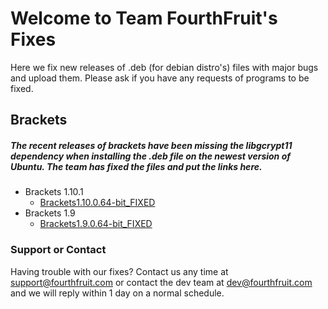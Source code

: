# Welcome to Team FourthFruit's Fixes

Here we fix new releases of .deb (for debian distro's) files with major bugs and upload them. Please ask if you have any requests of programs to be fixed.
## Brackets
##### The recent releases of brackets have been missing the libgcrypt11 dependency when installing the .deb file on the newest version of Ubuntu. The team has fixed the files and put the links here.
* Brackets 1.10.1
  * [Brackets1.10.0.64-bit_FIXED](https://mega.nz/#!syJCFAbS!Gqcq42FHGVsjMa7no3UBERwtNEyue045FcRfdJ6q15o)
* Brackets 1.9
  * [Brackets1.9.0.64-bit_FIXED](https://mega.nz/#!U3I0gRpY!9oJQ7E6Npz-3IK3mCrf1pKxM3lKybXLUq-c6QdWTuN4)




### Support or Contact

Having trouble with our fixes? Contact us any time at support@fourthfruit.com or contact the dev team at dev@fourthfruit.com and we will reply within 1 day on a normal schedule.
